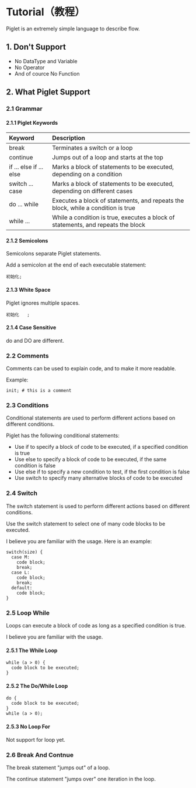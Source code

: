 # Tutorial（教程）

Piglet is an extremely simple language to describe flow.

## 1. Don't Support

- No DataType and Variable
- No Operator
- And of cource No Function

## 2. What Piglet Support

### 2.1 Grammar

#### 2.1.1 Piglet Keywords

| Keyword | Description |
| :------ | :---------- |
| break   | Terminates a switch or a loop |
| continue | Jumps out of a loop and starts at the top |
| if ... else if ... else | Marks a block of statements to be executed, depending on a condition |
| switch ... case | Marks a block of statements to be executed, depending on different cases |
| do ... while | Executes a block of statements, and repeats the block, while a condition is true |
| while ... | While a condition is true, executes a block of statements, and repeats the block |

#### 2.1.2 Semicolons

Semicolons separate Piglet statements.

Add a semicolon at the end of each executable statement:

```piglet
初始化;
```

#### 2.1.3 White Space

Piglet ignores multiple spaces.

```piglet
初始化   ;
```

#### 2.1.4 Case Sensitive

do and DO are different.

### 2.2 Comments

Comments can be used to explain code, and to make it more readable.

Example:

```piglet
init; # this is a comment
```

### 2.3 Conditions

Conditional statements are used to perform different actions based on different conditions.

Piglet has the following conditional statements:

- Use if to specify a block of code to be executed, if a specified condition is true
- Use else to specify a block of code to be executed, if the same condition is false
- Use else if to specify a new condition to test, if the first condition is false
- Use switch to specify many alternative blocks of code to be executed

### 2.4 Switch

The switch statement is used to perform different actions based on different conditions.

Use the switch statement to select one of many code blocks to be executed.

I believe you are familiar with the usage. Here is an example:

```piglet
switch(size) {
  case M:
    code block;
    break;
  case L:
    code block;
    break;
  default:
    code block;
}
```

### 2.5 Loop While

Loops can execute a block of code as long as a specified condition is true.

I believe you are familiar with the usage.

#### 2.5.1 The While Loop

```piglet
while (a > 0) {
  code block to be executed;
}
```

#### 2.5.2 The Do/While Loop

```piglet
do {
  code block to be executed;
}
while (a > 0);
```

#### 2.5.3 No Loop For

Not support for loop yet.

### 2.6 Break And Contnue

The break statement "jumps out" of a loop.

The continue statement "jumps over" one iteration in the loop.
